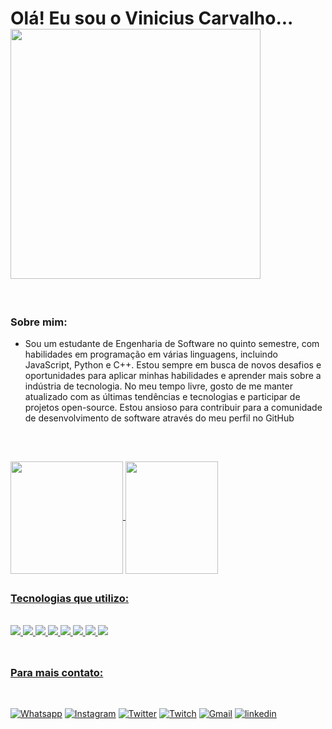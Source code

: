 ##

# Olá! Eu sou o Vinicius Carvalho...‎‎ ‎ ‎ ‎ ‎ <img align="center" width="400px" src="https://media.giphy.com/media/jNtqCYb1hsA9bk9blg/giphy.gif" />

<br/>

### Sobre mim:
- Sou um estudante de Engenharia de Software no quinto semestre, com habilidades em programação em várias linguagens, incluindo JavaScript, Python e C++. Estou sempre em busca de novos desafios e oportunidades para aplicar minhas habilidades e aprender mais sobre a indústria de tecnologia. No meu tempo livre, gosto de me manter atualizado com as últimas tendências e tecnologias e participar de projetos open-source. Estou ansioso para contribuir para a comunidade de desenvolvimento de software através do meu perfil no GitHub

<br/>
  
##
  
  <a href="https://github.com/carvalhovini">
  <img height="180em"   align="center" src="https://github-readme-stats.vercel.app/api?username=carvalhovini&show_icons=true&theme=react&include_all_commits=true&count_private=true"/>
  
  <img align="center" width="148" height="180" src="https://media1.tenor.com/images/68e8337fb4eb7e40645d832c64762a8b/tenor.gif?itemid=19443613">
</div>

##
 
### Tecnologias que utilizo:

<div>
<div style="display: inline_block"><br/>
    <img align="C" src="https://img.shields.io/badge/C-00599C?style=for-the-badge&logo=c&logoColor=white" />
    <img align="C++" src="https://img.shields.io/badge/C%2B%2B-00599C?style=for-the-badge&logo=c%2B%2B&logoColor=white" />
    <img align="C#" src="https://img.shields.io/badge/C%23-239120?style=for-the-badge&logo=c-sharp&logoColor=white" />
    <img align="HTML" src="https://img.shields.io/badge/HTML-239120?style=for-the-badge&logo=html5&logoColor=white" />
    <img align="CSS" src="https://img.shields.io/badge/CSS-239120?&style=for-the-badge&logo=css3&logoColor=white" />
    <img align="JavaScript" src="https://img.shields.io/badge/JavaScript-F7DF1E?style=for-the-badge&logo=javascript&logoColor=black" />
    <img align="python" src="https://img.shields.io/badge/Python-14354C?style=for-the-badge&logo=python&logoColor=white" />
    <img align="MySQL" src="https://img.shields.io/badge/MySQL-00000F?style=for-the-badge&logo=mysql&logoColor=white" />
</div><br/>

##
  
### Para mais contato:

<br/>

[![Whatsapp](https://img.shields.io/badge/WhatsApp-25D366?style=for-the-badge&logo=whatsapp&logoColor=white)](https://contate.me/httpswwwlinkedincominvinicius-carvalho-silva-a602a91b9)
[![Instagram](https://img.shields.io/badge/Instagram-E4405F?style=for-the-badge&logo=instagram&logoColor=white)](https://www.instagram.com/carvalho_.vini/)
[![Twitter](https://img.shields.io/badge/Twitter-1DA1F2?style=for-the-badge&logo=twitter&logoColor=white)](https://twitter.com/caraalhovini)
[![Twitch](https://img.shields.io/badge/Twitch-9146FF?style=for-the-badge&logo=twitch&logoColor=white)](https://www.twitch.tv/caralhovini)
[![Gmail](https://img.shields.io/badge/Gmail-D14836?style=for-the-badge&logo=gmail&logoColor=white)](mailto:carvalhovini2002@gmail.com) 
[![linkedin](https://img.shields.io/badge/LinkedIn-0077B5?style=for-the-badge&logo=linkedin&logoColor=white)](https://www.linkedin.com/in/vinicius-carvalho-silva-a602a91b9/)
